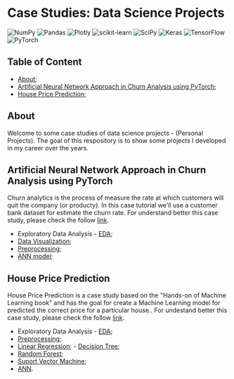 # Case Studies: Data Science Projects 
![NumPy](https://img.shields.io/badge/numpy-%23013243.svg?style=for-the-badge&logo=numpy&logoColor=white)
![Pandas](https://img.shields.io/badge/pandas-%23150458.svg?style=for-the-badge&logo=pandas&logoColor=white)
![Plotly](https://img.shields.io/badge/Plotly-%233F4F75.svg?style=for-the-badge&logo=plotly&logoColor=white)
![scikit-learn](https://img.shields.io/badge/scikit--learn-%23F7931E.svg?style=for-the-badge&logo=scikit-learn&logoColor=white)
![SciPy](https://img.shields.io/badge/SciPy-%230C55A5.svg?style=for-the-badge&logo=scipy&logoColor=%white)
![Keras](https://img.shields.io/badge/Keras-%23D00000.svg?style=for-the-badge&logo=Keras&logoColor=white)
![TensorFlow](https://img.shields.io/badge/TensorFlow-%23FF6F00.svg?style=for-the-badge&logo=TensorFlow&logoColor=white)
![PyTorch](https://img.shields.io/badge/PyTorch-%23EE4C2C.svg?style=for-the-badge&logo=PyTorch&logoColor=white)

## Table of Content

- [About](#about);
- [Artificial Neural Network Approach in Churn Analysis using PyTorch](#artificial-neural-network-approach-in-churn-analysis-using-pytorch);
- [House Price Prediction](#house-price-prediction);

## About

Welcome to some case studies of data science projects - (Personal Projects). The goal of this respository is to show some projects I developed in my career over the years.

## Artificial Neural Network Approach in Churn Analysis using PyTorch

Churn analytics is the process of measure the rate at which customers will quit the company (or producty). In this case tutorial we'll use a customer bank
dataset for estimate the churn rate. For understand better this case study, please check the follow [link](https://github.com/neemiasbsilva/case-study-data-science/tree/main/churn_analysis).

- Exploratory Data Analysis - [EDA](https://github.com/neemiasbsilva/case-study-data-science/blob/main/churn_analysis/data_analysis.ipynb);
- [Data Visualization](https://github.com/neemiasbsilva/case-study-data-science/blob/main/churn_analysis/data_analysis.ipynb);
- [Preprocessing](https://github.com/neemiasbsilva/case-study-data-science/blob/main/churn_analysis/preprocessing.ipynb);
- [ANN model](https://github.com/neemiasbsilva/case-study-data-science/blob/main/churn_analysis/ann_pytorch_model.ipynb);

## House Price Prediction

House Price Prediction is a case study based on the "Hands-on of Machine Learning book" and has the goal for create a Machine Learning model for predicted the correct price for a particular house.. For undestand better this case study, please check the follow [link](https://github.com/neemiasbsilva/case-study-data-science/tree/main/house_price_prediction).

- Exploratory Data Analysis - [EDA](https://github.com/neemiasbsilva/case-study-data-science/blob/main/house_price_prediction/end_to_end_ml_project_regression.ipynb);
- [Preprocessing](https://github.com/neemiasbsilva/case-study-data-science/blob/main/house_price_prediction/end_to_end_ml_project_regression.ipynb);
- [Linear Regression](https://github.com/neemiasbsilva/case-study-data-science/blob/main/house_price_prediction/end_to_end_ml_project_regression.ipynb); - [Decision Tree](https://github.com/neemiasbsilva/case-study-data-science/blob/main/house_price_prediction/end_to_end_ml_project_regression.ipynb); 
- [Random Forest](https://github.com/neemiasbsilva/case-study-data-science/blob/main/house_price_prediction/end_to_end_ml_project_regression.ipynb); 
- [Suport Vector Machine](https://github.com/neemiasbsilva/case-study-data-science/blob/main/house_price_prediction/end_to_end_ml_project_regression.ipynb);
- [ANN](https://github.com/neemiasbsilva/case-study-data-science/blob/main/house_price_prediction/end_to_end_ml_project_regression.ipynb).

